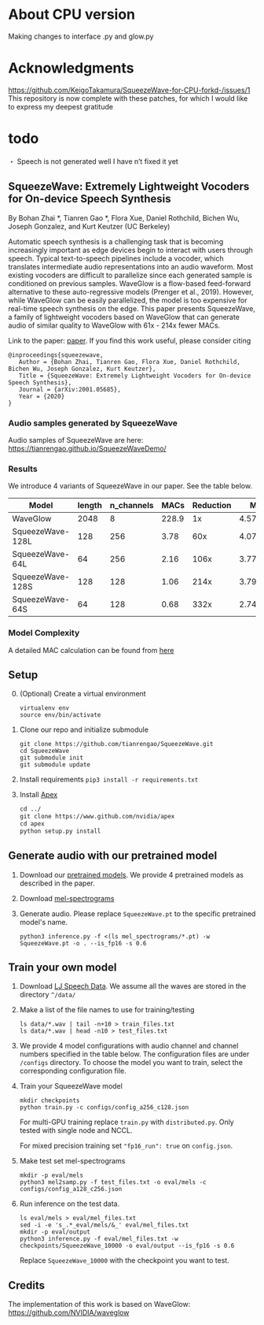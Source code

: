 # About CPU version

Making changes to interface .py and glow.py

# Acknowledgments
https://github.com/KeigoTakamura/SqueezeWave-for-CPU-forkd-/issues/1
This repository is now complete with these patches, for which I would like to express my deepest gratitude

#  todo
・ Speech is not generated well
I have n’t fixed it yet

## SqueezeWave: Extremely Lightweight Vocoders for On-device Speech Synthesis
By Bohan Zhai *, Tianren Gao *, Flora Xue, Daniel Rothchild, Bichen Wu, Joseph Gonzalez, and Kurt Keutzer (UC Berkeley)

Automatic speech synthesis is a challenging task that is becoming increasingly important as edge devices begin to interact with users through speech. Typical text-to-speech pipelines include a vocoder, which translates intermediate audio representations into an audio waveform. Most existing vocoders are difficult to parallelize since each generated sample is conditioned on previous samples. WaveGlow is a flow-based feed-forward alternative to these auto-regressive models (Prenger et al., 2019). However, while WaveGlow can be easily parallelized, the model is too expensive for real-time speech synthesis on the edge. This paper presents SqueezeWave, a family of lightweight vocoders based on WaveGlow that can generate audio of similar quality to WaveGlow with 61x - 214x fewer MACs.

Link to the paper: [paper]. If you find this work useful, please consider citing

   ```
   @inproceedings{squeezewave,
      Author = {Bohan Zhai, Tianren Gao, Flora Xue, Daniel Rothchild, Bichen Wu, Joseph Gonzalez, Kurt Keutzer},
      Title = {SqueezeWave: Extremely Lightweight Vocoders for On-device Speech Synthesis},
      Journal = {arXiv:2001.05685},
      Year = {2020}
   }
   ```

### Audio samples generated by SqueezeWave
Audio samples of SqueezeWave are here: https://tianrengao.github.io/SqueezeWaveDemo/

### Results
We introduce 4 variants of SqueezeWave in our paper. See the table below.


   | Model           | length | n_channels| MACs  | Reduction | MOS       |
   | --------------- | ------ | --------- | ----- | --------- | --------- |
   |WaveGlow         |  2048  | 8         | 228.9 | 1x        | 4.57±0.04 |
   |SqueezeWave-128L |  128   | 256       | 3.78  | 60x       | 4.07±0.06 |
   |SqueezeWave-64L  |  64    | 256       | 2.16  | 106x      | 3.77±0.05 |
   |SqueezeWave-128S |  128   | 128       | 1.06  | 214x      | 3.79±0.05 |
   |SqueezeWave-64S  |  64    | 128       | 0.68  | 332x      | 2.74±0.04 |

### Model Complexity
A detailed MAC calculation can be found from [here](https://github.com/tianrengao/SqueezeWave/blob/master/SqueezeWave_computational_complexity.ipynb)

## Setup
0. (Optional) Create a virtual environment

   ```
   virtualenv env
   source env/bin/activate
   ```

1. Clone our repo and initialize submodule

   ```command
   git clone https://github.com/tianrengao/SqueezeWave.git
   cd SqueezeWave
   git submodule init
   git submodule update
   ```

2. Install requirements 
```pip3 install -r requirements.txt``` 

3. Install [Apex]
   ```1
   cd ../
   git clone https://www.github.com/nvidia/apex
   cd apex
   python setup.py install
   ```

## Generate audio with our pretrained model

1. Download our [pretrained models]. We provide 4 pretrained models as described in the paper.
2. Download [mel-spectrograms]
3. Generate audio. Please replace `SqueezeWave.pt` to the specific pretrained model's name.

   ```python3 inference.py -f <(ls mel_spectrograms/*.pt) -w SqueezeWave.pt -o . --is_fp16 -s 0.6```


## Train your own model

1. Download [LJ Speech Data]. We assume all the waves are stored in the directory `^/data/`

2. Make a list of the file names to use for training/testing

   ```command
   ls data/*.wav | tail -n+10 > train_files.txt
   ls data/*.wav | head -n10 > test_files.txt
   ```

3. We provide 4 model configurations with audio channel and channel numbers specified in the table below. The configuration files are under ```/configs``` directory. To choose the model you want to train, select the corresponding configuration file.

4. Train your SqueezeWave model

   ```command
   mkdir checkpoints
   python train.py -c configs/config_a256_c128.json
   ```

   For multi-GPU training replace `train.py` with `distributed.py`.  Only tested with single node and NCCL.

   For mixed precision training set `"fp16_run": true` on `config.json`.

5. Make test set mel-spectrograms

   ```
   mkdir -p eval/mels
   python3 mel2samp.py -f test_files.txt -o eval/mels -c configs/config_a128_c256.json
   ```

6. Run inference on the test data. 

   ```command
   ls eval/mels > eval/mel_files.txt
   sed -i -e 's_.*_eval/mels/&_' eval/mel_files.txt
   mkdir -p eval/output
   python3 inference.py -f eval/mel_files.txt -w checkpoints/SqueezeWave_10000 -o eval/output --is_fp16 -s 0.6
   ```
   Replace `SqueezeWave_10000` with the checkpoint you want to test.
   
## Credits
The implementation of this work is based on WaveGlow: https://github.com/NVIDIA/waveglow


[//]: # (TODO)
[//]: # (PROVIDE INSTRUCTIONS FOR DOWNLOADING LJS)
[pytorch 1.0]: https://github.com/pytorch/pytorch#installation
[website]: https://nv-adlr.github.io/WaveGlow
[paper]: https://arxiv.org/abs/2001.05685
[WaveNet implementation]: https://github.com/r9y9/wavenet_vocoder
[Glow]: https://blog.openai.com/glow/
[WaveNet]: https://deepmind.com/blog/wavenet-generative-model-raw-audio/
[PyTorch]: http://pytorch.org
[pretrained models]: https://drive.google.com/file/d/1RyVMLY2l8JJGq_dCEAAd8rIRIn_k13UB/view?usp=sharing
[mel-spectrograms]: https://drive.google.com/file/d/1g_VXK2lpP9J25dQFhQwx7doWl_p20fXA/view?usp=sharing
[LJ Speech Data]: https://keithito.com/LJ-Speech-Dataset
[Apex]: https://github.com/nvidia/apex
